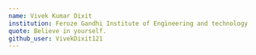 ```yaml
---
name: Vivek Kumar Dixit
institution: Feroze Gandhi Institute of Engineering and technology
quote: Believe in yourself.
github_user: VivekDixit121
---
```

